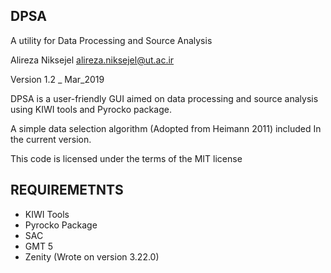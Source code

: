 DPSA
-----
A utility for Data Processing and Source Analysis 

Alireza Niksejel <alireza.niksejel@ut.ac.ir>

Version 1.2 _ Mar_2019

DPSA is a user-friendly GUI aimed on data processing and source analysis using KIWI tools and Pyrocko package.

A simple data selection algorithm (Adopted from Heimann 2011) included In the current version.

This code is licensed under the terms of the MIT license

REQUIREMETNTS
-------------

* KIWI Tools
* Pyrocko Package
* SAC
* GMT 5
* Zenity (Wrote on version 3.22.0)
